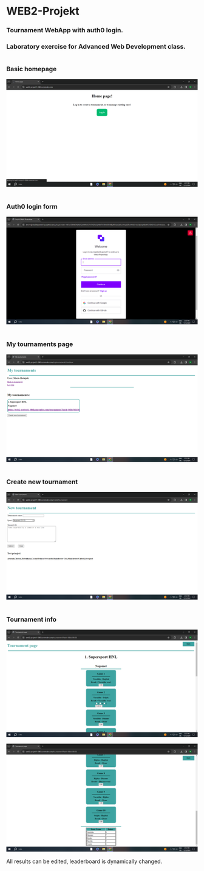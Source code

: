 # WEB2-Projekt

### Tournament WebApp with auth0 login.

### Laboratory exercise for **Advanced Web Development** class.

#

### Basic homepage

![Homepage](https://raw.githubusercontent.com/MarioHosnjak/WEB2-Lab1/main/screenshots/homepage.PNG "Homepage")

#

### Auth0 login form

![Login form](https://raw.githubusercontent.com/MarioHosnjak/WEB2-Lab1/main/screenshots/login-form.PNG "Login form")

#

### My tournaments page

![My tournaments](https://raw.githubusercontent.com/MarioHosnjak/WEB2-Lab1/main/screenshots/my-tournaments.PNG "My tournaments")

#

### Create new tournament

![New tournament](https://raw.githubusercontent.com/MarioHosnjak/WEB2-Lab1/main/screenshots/new-tournament.PNG "New tournament")

#

### Tournament info

![Tournament info](https://raw.githubusercontent.com/MarioHosnjak/WEB2-Lab1/main/screenshots/tournament-page-1.PNG "Tournament info")

![Tournament info](https://raw.githubusercontent.com/MarioHosnjak/WEB2-Lab1/main/screenshots/tournament-page-2.PNG "Tournament info")

All results can be edited, leaderboard is dynamically changed.
